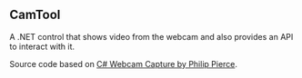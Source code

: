 CamTool
-------

A .NET control that shows video from the webcam
and also provides an API to interact with it.

Source code based on [C# Webcam Capture by Philip Pierce](http://www.planet-source-code.com/vb/scripts/ShowCode.asp?txtCodeId=1339&lngWId=10).
